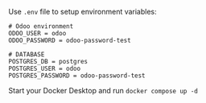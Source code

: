 Use `.env` file to setup environment variables:

```
# Odoo environment
ODOO_USER = odoo
ODOO_PASSWORD = odoo-password-test

# DATABASE
POSTGRES_DB = postgres
POSTGRES_USER = odoo
POSTGRES_PASSWORD = odoo-password-test
```

Start your Docker Desktop and run `docker compose up -d`